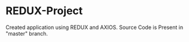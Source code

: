 # REDUX-Project
Created application using REDUX and AXIOS.
Source Code is Present in "master" branch.
